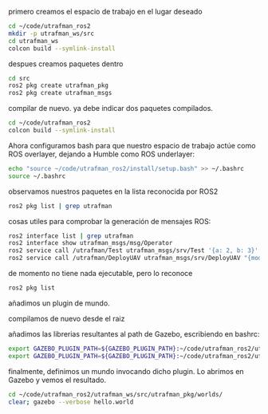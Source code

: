 primero creamos el espacio de trabajo en el lugar deseado
```bash
cd ~/code/utrafman_ros2
mkdir -p utrafman_ws/src
cd utrafman_ws
colcon build --symlink-install
```

despues creamos paquetes dentro
```bash
cd src
ros2 pkg create utrafman_pkg
ros2 pkg create utrafman_msgs
```

compilar de nuevo. ya debe indicar dos paquetes compilados. 
```bash
cd ~/code/utrafman_ros2
colcon build --symlink-install
```

Ahora configuramos bash para que nuestro espacio de trabajo actúe como ROS overlayer, dejando a Humble como ROS underlayer:
```bash
echo "source ~/code/utrafman_ros2/install/setup.bash" >> ~/.bashrc
source ~/.bashrc
```

observamos nuestros paquetes en la lista reconocida por ROS2
```bash
ros2 pkg list | grep utrafman
```

cosas utiles para comprobar la generación de mensajes ROS:
```bash
ros2 interface list | grep utrafman
ros2 interface show utrafman_msgs/msg/Operator
ros2 service call /utrafman/Test utrafman_msgs/srv/Test '{a: 2, b: 3}'
ros2 service call /utrafman/DeployUAV utrafman_msgs/srv/DeployUAV "{model_sdf: 'tu_modelo_sdf_aqui'}"
```

de momento no tiene nada ejecutable, pero lo reconoce
```bash
ros2 pkg list
```

añadimos un plugin de mundo. 

compilamos de nuevo desde el raiz

añadimos las librerias resultantes al path de Gazebo, escribiendo en bashrc:
```bash
export GAZEBO_PLUGIN_PATH=${GAZEBO_PLUGIN_PATH}:~/code/utrafman_ros2/utrafman_ws/install/utrafman_pkg/lib/utrafman_pkg/
export GAZEBO_PLUGIN_PATH=${GAZEBO_PLUGIN_PATH}:~/code/utrafman_ros2/utrafman_ws/install/utrafman_msgs/lib/
```


finalmente, definimos un mundo invocando dicho plugin. Lo abrimos en Gazebo y vemos el resultado.
```bash
cd ~/code/utrafman_ros2/utrafman_ws/src/utrafman_pkg/worlds/
clear; gazebo --verbose hello.world
```

